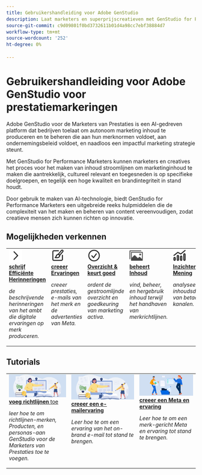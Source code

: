 ```yaml
---
title: Gebruikershandleiding voor Adobe GenStudio
description: Laat marketers en superprijscreatieven met GenStudio for Performance Marketers, de AI-Eerste toepassing van de Adobe die zelfbedieningstoegang tot on-brand inhoud met bedrijfsgaranties en bestuur voor krachtige ervaringen verleent.
source-git-commit: c9d09801f0bd3732611b01d4a98cc7ebf38884d7
workflow-type: tm+mt
source-wordcount: '252'
ht-degree: 0%

---
```


# Gebruikershandleiding voor Adobe GenStudio voor prestatiemarkeringen

Adobe GenStudio voor de Marketers van Prestaties is een AI-gedreven platform dat bedrijven toelaat om autonoom marketing inhoud te produceren en te beheren die aan hun merknormen voldoet, aan ondernemingsbeleid voldoet, en naadloos een impactful marketing strategie steunt.

Met GenStudio for Performance Marketers kunnen marketers en creatives het proces voor het maken van inhoud stroomlijnen om marketinginhoud te maken die aantrekkelijk, cultureel relevant en toegesneden is op specifieke doelgroepen, en tegelijk een hoge kwaliteit en brandintegriteit in stand houdt.

Door gebruik te maken van AI-technologie, biedt GenStudio for Performance Marketers een uitgebreide reeks hulpmiddelen die de complexiteit van het maken en beheren van content vereenvoudigen, zodat creatieve mensen zich kunnen richten op innovatie.

## Mogelijkheden verkennen

<table style="table-layout:fixed">
<tr style="border: 0;">
   <td valign="top">
      <a href="../user-guide/effective-prompts.md">
      <img alt="Rechterchthoek" src="../assets/icons/icon-chevronRight.svg" width="35">
      </a>
      <div>
         <a href="../user-guide/effective-prompts.md">
         <strong> schrijf Efficiënte Herinneringen </strong>
         </a>
      </div>
      <p>
         <em> de beschrijvende herinneringen van het ambt die digitale ervaringen op merk produceren.</em>
      </p>
   </td>
   <td valign="top">
      <a href="../user-guide/create/overview.md">
      <img alt="Penseel" src="../assets/icons/icon-create.svg" width="35">
      </a>
      <div>
         <a href="../user-guide/create/overview.md">
         <strong> creeer Ervaringen </strong>
         </a>
      </div>
      <p>
         <em> creeer prestaties, e-mails van het merk en de advertenties van Meta.</em>
      </p>
   </td>
   <td valign="top">
      <a href="../user-guide/approvals/overview.md">
      <img alt="Vinkje" src="../assets/icons/icon-checkmarkCircle.svg" width="35">
      </a>
      <div>
         <a href="../user-guide/approvals/overview.md">
         <strong> Overzicht &amp; keurt goed </strong>
         </a>
      </div>
      <p>
         <em> ordent de gestroomlijnde overzicht en goedkeuring van marketing activa.</em>
      </p>
   </td>
   <td valign="top">
      <a href="../user-guide/content/overview.md">
      <img alt="Raster" src="../assets/icons/icon-images.svg" width="35">
      </a>
      <div>
         <a href="../user-guide/content/overview.md">
         <strong> beheert Inhoud </strong>
         </a>
      </div>
      <p>
         <em> vind, beheer, en hergebruik inhoud terwijl het handhaven van merkrichtlijnen.</em>
      </p>
   </td>
   <td valign="top">
      <a href="../user-guide/insights/overview.md">
      <img alt="Diagram" src="../assets/icons/icon-dataAnalytics.svg" width="35">
      </a>
      <div>
         <a href="../user-guide/insights/overview.md">
         <strong> Inzichten van de Mening </strong>
         </a>
      </div>
      <p>
         <em> analyseer inhoudsdoeltreffendheid van betaalde media kanalen.</em>
      </p>
   </td>
</tr>
</table>

## Tutorials

<table style="table-layout:fixed">
<td valign="top">
   <div>
      <a href="/help/user-guide/guidelines/add-guidelines.md">
      <img alt="Richtlijnen toevoegen" src="../assets/card-create-assets.png">
      <strong> voeg richtlijnen </strong> toe
      </a>
   </div>
   <p>
      <em> leer hoe te om richtlijnen-merken, Producten, en personas-aan GenStudio voor de Marketers van Prestaties toe te voegen.</em>
   </p>
</td>
<td valign="top">
   <div>
      <a href="/help/tutorials/create-email-experience.md">
      <img alt="Ideeën, boeken, potlood, computer" src="../assets/card-create-assets.png">
      <strong> creeer een e-mailervaring </strong>
      </a>
   </div>
   <p>
      <em> Leer hoe te om een ervaring van het on-brand e-mail tot stand te brengen.</em>
   </p>
</td>
<td valign="top">
   <div>
      <a href="/help/tutorials/create-meta-ad.md">
      <img alt="Personen die bestanden naar een map verplaatsen" src="../assets/card-manage-content.png">
      <strong> creeer een Meta en ervaring </strong>
      </a>
   </div>
   <p>
      <em> Leer hoe te om een merk-gericht Meta en ervaring tot stand te brengen.</em>
   </p>
</td>
</table>
